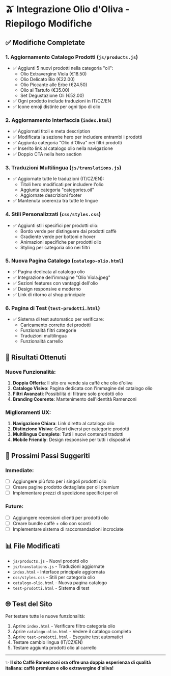 # 🫒 Integrazione Olio d'Oliva - Riepilogo Modifiche

## ✅ Modifiche Completate

### 1. **Aggiornamento Catalogo Prodotti** (`js/products.js`)
- ✅ Aggiunti 5 nuovi prodotti nella categoria "oil":
  - Olio Extravergine Viola (€18.50)
  - Olio Delicato Bio (€22.00)
  - Olio Piccante alle Erbe (€24.50)
  - Olio al Tartufo (€35.00)
  - Set Degustazione Oli (€52.00)
- ✅ Ogni prodotto include traduzioni in IT/CZ/EN
- ✅ Icone emoji distinte per ogni tipo di olio

### 2. **Aggiornamento Interfaccia** (`index.html`)
- ✅ Aggiornati titoli e meta description
- ✅ Modificata la sezione hero per includere entrambi i prodotti
- ✅ Aggiunta categoria "Olio d'Oliva" nei filtri prodotti
- ✅ Inserito link al catalogo olio nella navigazione
- ✅ Doppio CTA nella hero section

### 3. **Traduzioni Multilingua** (`js/translations.js`)
- ✅ Aggiornate tutte le traduzioni (IT/CZ/EN):
  - Titoli hero modificati per includere l'olio
  - Aggiunta categoria "categories.oil"
  - Aggiornate descrizioni footer
- ✅ Mantenuta coerenza tra tutte le lingue

### 4. **Stili Personalizzati** (`css/styles.css`)
- ✅ Aggiunti stili specifici per prodotti olio:
  - Bordo verde per distinguere dai prodotti caffè
  - Gradiente verde per bottoni e hover
  - Animazioni specifiche per prodotti olio
  - Styling per categoria olio nei filtri

### 5. **Nuova Pagina Catalogo** (`catalogo-olio.html`)
- ✅ Pagina dedicata al catalogo olio
- ✅ Integrazione dell'immagine "Olio Viola.jpeg"
- ✅ Sezioni features con vantaggi dell'olio
- ✅ Design responsive e moderno
- ✅ Link di ritorno al shop principale

### 6. **Pagina di Test** (`test-prodotti.html`)
- ✅ Sistema di test automatico per verificare:
  - Caricamento corretto dei prodotti
  - Funzionalità filtri categorie
  - Traduzioni multilingua
  - Funzionalità carrello

## 🎯 Risultati Ottenuti

### Nuove Funzionalità:
1. **Doppia Offerta**: Il sito ora vende sia caffè che olio d'oliva
2. **Catalogo Visivo**: Pagina dedicata con l'immagine del catalogo olio
3. **Filtri Avanzati**: Possibilità di filtrare solo prodotti olio
4. **Branding Coerente**: Mantenimento dell'identità Ramenzoni

### Miglioramenti UX:
1. **Navigazione Chiara**: Link diretto al catalogo olio
2. **Distinzione Visiva**: Colori diversi per categorie prodotti
3. **Multilingua Completo**: Tutti i nuovi contenuti tradotti
4. **Mobile Friendly**: Design responsive per tutti i dispositivi

## 🔧 Prossimi Passi Suggeriti

### Immediate:
- [ ] Aggiungere più foto per i singoli prodotti olio
- [ ] Creare pagine prodotto dettagliate per oli premium
- [ ] Implementare prezzi di spedizione specifici per oli

### Future:
- [ ] Aggiungere recensioni clienti per prodotti olio
- [ ] Creare bundle caffè + olio con sconti
- [ ] Implementare sistema di raccomandazioni incrociate

## 📊 File Modificati
- `js/products.js` - Nuovi prodotti olio
- `js/translations.js` - Traduzioni aggiornate
- `index.html` - Interface principale aggiornata
- `css/styles.css` - Stili per categoria olio
- `catalogo-olio.html` - Nuova pagina catalogo
- `test-prodotti.html` - Sistema di test

## 🌐 Test del Sito
Per testare tutte le nuove funzionalità:
1. Aprire `index.html` - Verificare filtro categoria olio
2. Aprire `catalogo-olio.html` - Vedere il catalogo completo
3. Aprire `test-prodotti.html` - Eseguire test automatici
4. Testare cambio lingua (IT/CZ/EN)
5. Testare aggiunta prodotti olio al carrello

---
✨ **Il sito Caffè Ramenzoni ora offre una doppia esperienza di qualità italiana: caffè premium e olio extravergine d'oliva!**
